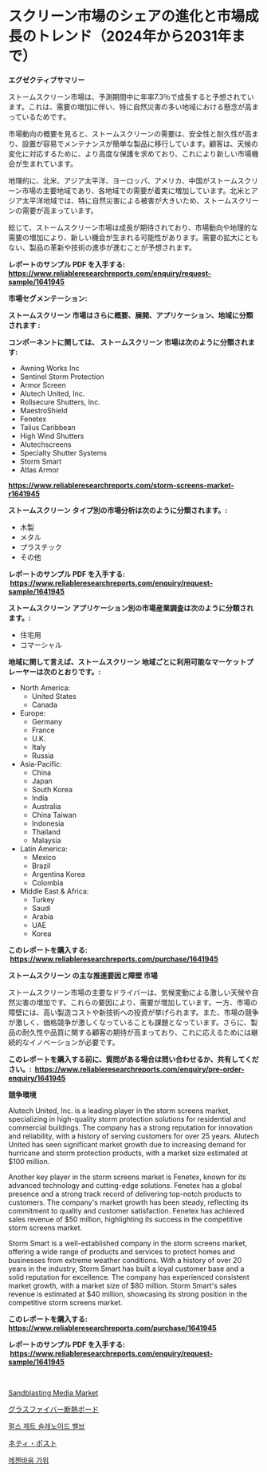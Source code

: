 <p><h1>スクリーン市場のシェアの進化と市場成長のトレンド（2024年から2031年まで）</h1></p><p><strong>エグゼクティブサマリー</strong></p>
<p><p>ストームスクリーン市場は、予測期間中に年率7.3％で成長すると予想されています。これは、需要の増加に伴い、特に自然災害の多い地域における懸念が高まっているためです。</p><p>市場動向の概要を見ると、ストームスクリーンの需要は、安全性と耐久性が高まり、設置が容易でメンテナンスが簡単な製品に移行しています。顧客は、天候の変化に対応するために、より高度な保護を求めており、これにより新しい市場機会が生まれています。</p><p>地理的に、北米、アジア太平洋、ヨーロッパ、アメリカ、中国がストームスクリーン市場の主要地域であり、各地域での需要が着実に増加しています。北米とアジア太平洋地域では、特に自然災害による被害が大きいため、ストームスクリーンの需要が高まっています。</p><p>総じて、ストームスクリーン市場は成長が期待されており、市場動向や地理的な需要の増加により、新しい機会が生まれる可能性があります。需要の拡大にともない、製品の革新や技術の進歩が進むことが予想されます。</p></p>
<p><strong>レポートのサンプル PDF を入手する: <a href="https://www.reliableresearchreports.com/enquiry/request-sample/1641945">https://www.reliableresearchreports.com/enquiry/request-sample/1641945</a></strong></p>
<p><strong>市場セグメンテーション:</strong></p>
<p><strong> ストームスクリーン 市場はさらに概要、展開、アプリケーション、地域に分類されます :</strong></p>
<p><strong>コンポーネントに関しては、 ストームスクリーン 市場は次のように分類されます: &nbsp;</strong></p>
<p><ul><li>Awning Works Inc</li><li>Sentinel Storm Protection</li><li>Armor Screen</li><li>Alutech United, Inc.</li><li>Rollsecure Shutters, Inc.</li><li>MaestroShield</li><li>Fenetex</li><li>Talius Caribbean</li><li>High Wind Shutters</li><li>Alutechscreens</li><li>Specialty Shutter Systems</li><li>Storm Smart</li><li>Atlas Armor</li></ul></p>
<p><strong><a href="https://www.reliableresearchreports.com/storm-screens-market-r1641945">https://www.reliableresearchreports.com/storm-screens-market-r1641945</a></strong></p>
<p><strong> ストームスクリーン タイプ別の市場分析は次のように分類されます。:</strong></p>
<p><ul><li>木製</li><li>メタル</li><li>プラスチック</li><li>その他</li></ul></p>
<p><strong>レポートのサンプル PDF を入手する: &nbsp;<a href="https://www.reliableresearchreports.com/enquiry/request-sample/1641945">https://www.reliableresearchreports.com/enquiry/request-sample/1641945</a></strong></p>
<p><strong> ストームスクリーン アプリケーション別の市場産業調査は次のように分類されます。:</strong></p>
<p><ul><li>住宅用</li><li>コマーシャル</li></ul></p>
<p><strong>地域に関して言えば、ストームスクリーン 地域ごとに利用可能なマーケットプレーヤーは次のとおりです。:</strong></p>
<p><ul>
    <li>
        North America:
        <ul>
            <li>United States</li>
            <li>Canada</li>
        </ul>
    </li>
    <li>
        Europe:
        <ul>
            <li>Germany</li>
            <li>France</li>
            <li>U.K.</li>
            <li>Italy</li>
            <li>Russia</li>
        </ul>
    </li>
    <li>
        Asia-Pacific:
        <ul>
            <li>China</li>
            <li>Japan</li>
            <li>South Korea</li>
            <li>India</li>
            <li>Australia</li>
            <li>China Taiwan</li>
            <li>Indonesia</li>
            <li>Thailand</li>
            <li>Malaysia</li>
        </ul>
    </li>
    <li>
        Latin America:
        <ul>
            <li>Mexico</li>
            <li>Brazil</li>
            <li>Argentina Korea</li>
            <li>Colombia</li>
        </ul>
    </li>
    <li>
        Middle East & Africa:
        <ul>
            <li>Turkey</li>
            <li>Saudi</li>
            <li>Arabia</li>
            <li>UAE</li>
            <li>Korea</li>
        </ul>
    </li>
    </ul></p>
<p><strong>このレポートを購入する: &nbsp;<a href="https://www.reliableresearchreports.com/purchase/1641945">https://www.reliableresearchreports.com/purchase/1641945</a></strong></p>
<p><strong>ストームスクリーン の主な推進要因と障壁 市場</strong></p>
<p><p>ストームスクリーン市場の主要なドライバーは、気候変動による激しい天候や自然災害の増加です。これらの要因により、需要が増加しています。一方、市場の障壁には、高い製造コストや新技術への投資が挙げられます。また、市場の競争が激しく、価格競争が激しくなっていることも課題となっています。さらに、製品の耐久性や品質に関する顧客の期待が高まっており、これに応えるためには継続的なイノベーションが必要です。</p></p>
<p><strong>このレポートを購入する前に、質問がある場合は問い合わせるか、共有してください。:&nbsp; <a href="https://www.reliableresearchreports.com/enquiry/pre-order-enquiry/1641945">https://www.reliableresearchreports.com/enquiry/pre-order-enquiry/1641945</a></strong></p>
<p><strong>競争環境</strong></p>
<p><p>Alutech United, Inc. is a leading player in the storm screens market, specializing in high-quality storm protection solutions for residential and commercial buildings. The company has a strong reputation for innovation and reliability, with a history of serving customers for over 25 years. Alutech United has seen significant market growth due to increasing demand for hurricane and storm protection products, with a market size estimated at $100 million.</p><p>Another key player in the storm screens market is Fenetex, known for its advanced technology and cutting-edge solutions. Fenetex has a global presence and a strong track record of delivering top-notch products to customers. The company's market growth has been steady, reflecting its commitment to quality and customer satisfaction. Fenetex has achieved sales revenue of $50 million, highlighting its success in the competitive storm screens market.</p><p>Storm Smart is a well-established company in the storm screens market, offering a wide range of products and services to protect homes and businesses from extreme weather conditions. With a history of over 20 years in the industry, Storm Smart has built a loyal customer base and a solid reputation for excellence. The company has experienced consistent market growth, with a market size of $80 million. Storm Smart's sales revenue is estimated at $40 million, showcasing its strong position in the competitive storm screens market.</p></p>
<p><strong>このレポートを購入する: &nbsp; <a href="https://www.reliableresearchreports.com/purchase/1641945">https://www.reliableresearchreports.com/purchase/1641945</a></strong></p>
<p><strong>レポートのサンプル PDF を入手する: &nbsp;<a href="https://www.reliableresearchreports.com/enquiry/request-sample/1641945">https://www.reliableresearchreports.com/enquiry/request-sample/1641945</a></strong><strong></strong></p>
<p>&nbsp;</p>
<p><p><a href="https://github.com/seekum/Market-Research-Report-List-2/blob/main/sandblasting-media-market.md">Sandblasting Media Market</a></p><p><a href="https://github.com/MosesSpinka1914/Market-Research-Report-List-1/blob/main/986918769738.md">グラスファイバー断熱ボード</a></p><p><a href="https://github.com/durgin521/Market-Research-Report-List-1/blob/main/395688067274.md">펄스 제트 솔레노이드 밸브</a></p><p><a href="https://github.com/RudyBoyer2017/Market-Research-Report-List-1/blob/main/973408369739.md">ネティ・ポスト</a></p><p><a href="https://medium.com/@jerrodhilll68/%EB%A9%94%EC%B8%88%EB%B0%94%EC%9B%80-%EA%B0%80%EC%9C%84-%EC%8B%9C%EC%9E%A5-%EA%B7%9C%EB%AA%A8-cagr-%ED%8A%B8%EB%A0%8C%EB%93%9C-2024-2030-9165a04c1551">메첸바움 가위</a></p></p>